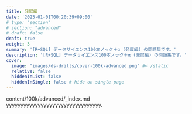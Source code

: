 ```yaml
---
title: 発展編
date: '2025-01-01T00:20:39+09:00'
# type: "section"
# section: "advanced"
# draft: false
draft: true
weight: 3
summary: '[R+SQL] データサイエンス100本ノック＋α (発展編) の問題集です。'
description: '[R+SQL] データサイエンス100本ノック＋α (発展編) の問題集です。'
cover:
  image: "images/ds-drills/cover-100k-advanced.png" #< /static
  relative: false
  hiddenInList: false
  hiddenInSingle: false # hide on single page
---
```


content/100k/advanced/_index.md  
yyyyyyyyyyyyyyyyyyyyyyyyyyyyyyyyy.
